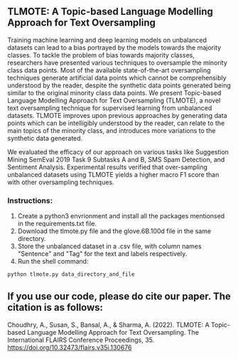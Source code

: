 ## TLMOTE: A Topic-based Language Modelling Approach for Text Oversampling

Training machine learning and deep learning models on unbalanced datasets can lead to a bias portrayed by the models towards the majority classes. To tackle the problem of bias towards majority classes, researchers have presented various techniques to oversample the minority class data points. Most of the available state-of-the-art oversampling techniques generate artificial data points which cannot be comprehensibly understood by the reader, despite the synthetic data points generated being similar to the original minority class data points. We present Topic-based Language Modelling Approach for Text Oversampling (TLMOTE), a novel text oversampling technique for supervised learning from unbalanced datasets. TLMOTE improves upon previous approaches by generating data points which can be intelligibly understood by the reader, can relate to the main topics of the minority class, and introduces more variations to the synthetic data generated.

We evaluated the efficacy of our approach on various tasks like Suggestion Mining SemEval 2019 Task 9 Subtasks A and B, SMS Spam Detection, and Sentiment Analysis. Experimental results verified that over-sampling unbalanced datasets using TLMOTE yields a higher macro F1 score than with other oversampling techniques.

### Instructions:
1. Create a python3 envrionment and install all the packages mentionsed in the requirements.txt file.
2. Download the tlmote.py file and the glove.6B.100d file in the same directory.
2. Store the unbalanced dataset in a .csv file, with column names "Sentence" and "Tag" for the text and labels respectively.
3. Run the shell command:

```sh
python tlmote.py data_directory_and_file

```

## If you use our code, please do cite our paper. The citation is as follows:
Choudhry, A., Susan, S., Bansal, A., & Sharma, A. (2022). TLMOTE: A Topic-based Language Modelling Approach for Text Oversampling. The International FLAIRS Conference Proceedings, 35. https://doi.org/10.32473/flairs.v35i.130676
